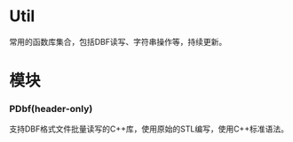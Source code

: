 # Util
常用的函数库集合，包括DBF读写、字符串操作等，持续更新。

# 模块

### PDbf(header-only)
支持DBF格式文件批量读写的C++库，使用原始的STL编写，使用C++标准语法。